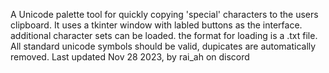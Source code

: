 A Unicode palette tool for quickly copying 'special' characters to the users clipboard.
It uses a tkinter window with labled buttons as the interface. additional character sets can be loaded.
the format for loading is a .txt file. All standard unicode symbols should be valid, dupicates are automatically removed.
Last updated Nov 28 2023, by rai_ah on discord
